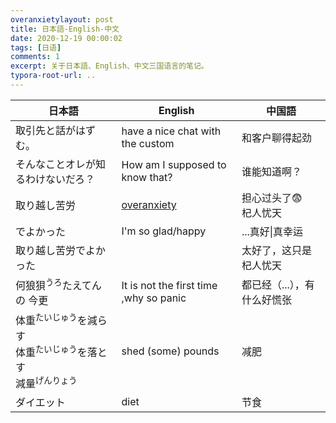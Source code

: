 ```yaml
---
overanxietylayout: post
title: 日本語-English-中文
date: 2020-12-19 00:00:02
tags: [日语]
comments: 1
excerpt: 关于日本語、English、中文三国语言的笔记。
typora-root-url: ..
---
```


| 日本語                                                       | English                                                      | 中国語                      |
| ------------------------------------------------------------ | ------------------------------------------------------------ | --------------------------- |
| 取引先と話がはずむ。                                         | have a nice chat with the custom                             | 和客户聊得起劲              |
| そんなことオレが知るわけないだろ？                           | How am I supposed to know that?                              | 谁能知道啊？                |
| 取り越し苦労                                                 | [overanxiety](https://www.merriam-webster.com/dictionary/overanxiety) | 担心过头了😨<br />杞人忧天   |
| でよかった                                                   | I'm so glad/happy                                            | ...真好\|真幸运             |
| 取り越し苦労でよかった                                       |                                                              | 太好了，这只是杞人忧天      |
| 何狼狽<sup>うろ</sup>たえてんの 今更                         | It is not the first time ,why so panic                       | 都已经（...），有什么好慌张 |
| 体重<sup>たいじゅう</sup>を減らす<br />体重<sup>たいじゅう</sup>を落とす<br />減量<sup>げんりょう</sup> | shed (some) pounds                                           | 减肥                        |
| ダイエット                                                   | diet                                                         | 节食                        |

